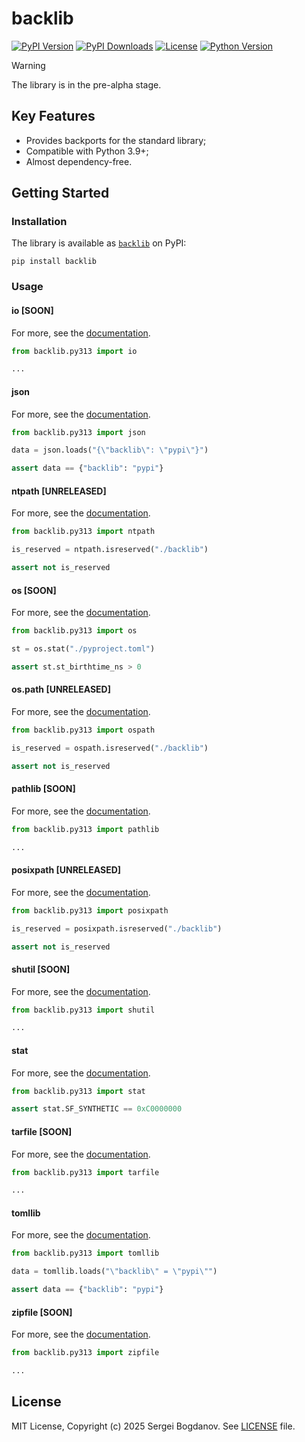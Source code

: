 # backlib

[![PyPI Version][shields/pypi/version]][pypi/homepage]
[![PyPI Downloads][shields/pypi/downloads]][pypi/homepage]
[![License][shields/pypi/license]][github/license]
[![Python Version][shields/python/version]][pypi/homepage]

> [!WARNING]
> The library is in the pre-alpha stage.

## Key Features

* Provides backports for the standard library;
* Compatible with Python 3.9+;
* Almost dependency-free.

## Getting Started

### Installation

The library is available as [`backlib`][pypi/homepage] on PyPI:

```shell
pip install backlib
```

### Usage

#### io [SOON]

For more, see the [documentation][github/docs/io].

```python
from backlib.py313 import io

...
```

#### json

For more, see the [documentation][github/docs/json].

```python
from backlib.py313 import json

data = json.loads("{\"backlib\": \"pypi\"}")

assert data == {"backlib": "pypi"}
```

#### ntpath [UNRELEASED]

For more, see the [documentation][github/docs/ntpath].

```python
from backlib.py313 import ntpath

is_reserved = ntpath.isreserved("./backlib")

assert not is_reserved
```

#### os [SOON]

For more, see the [documentation][github/docs/os].

```python
from backlib.py313 import os

st = os.stat("./pyproject.toml")

assert st.st_birthtime_ns > 0
```

#### os.path [UNRELEASED]

For more, see the [documentation][github/docs/os.path].

```python
from backlib.py313 import ospath

is_reserved = ospath.isreserved("./backlib")

assert not is_reserved
```

#### pathlib [SOON]

For more, see the [documentation][github/docs/pathlib].

```python
from backlib.py313 import pathlib

...
```

#### posixpath [UNRELEASED]

For more, see the [documentation][github/docs/posixpath].

```python
from backlib.py313 import posixpath

is_reserved = posixpath.isreserved("./backlib")

assert not is_reserved
```

#### shutil [SOON]

For more, see the [documentation][github/docs/shutil].

```python
from backlib.py313 import shutil

...
```

#### stat

For more, see the [documentation][github/docs/stat].

```python
from backlib.py313 import stat

assert stat.SF_SYNTHETIC == 0xC0000000
```

#### tarfile [SOON]

For more, see the [documentation][github/docs/tarfile].

```python
from backlib.py313 import tarfile

...
```

#### tomllib

For more, see the [documentation][github/docs/tomllib].

```python
from backlib.py313 import tomllib

data = tomllib.loads("\"backlib\" = \"pypi\"")

assert data == {"backlib": "pypi"}
```

#### zipfile [SOON]

For more, see the [documentation][github/docs/zipfile].

```python
from backlib.py313 import zipfile

...
```

## License

MIT License, Copyright (c) 2025 Sergei Bogdanov. See [LICENSE][github/license] file.

<!-- --- --- --- --- --- --- --- --- --- --- --- --- --- --- --- --- --- --- --- --- --- --- --- --- --- --- --- --- -->

[github/docs/io]: https://github.com/syubogdanov/backlib/tree/main/docs/io.md
[github/docs/json]: https://github.com/syubogdanov/backlib/tree/main/docs/json.md
[github/docs/ntpath]: https://github.com/syubogdanov/backlib/tree/main/docs/ntpath.md
[github/docs/os]: https://github.com/syubogdanov/backlib/tree/main/docs/os.md
[github/docs/os.path]: https://github.com/syubogdanov/backlib/tree/main/docs/os.path.md
[github/docs/pathlib]: https://github.com/syubogdanov/backlib/tree/main/docs/pathlib.md
[github/docs/posixpath]: https://github.com/syubogdanov/backlib/tree/main/docs/posixpath.md
[github/docs/shutil]: https://github.com/syubogdanov/backlib/tree/main/docs/shutil.md
[github/docs/stat]: https://github.com/syubogdanov/backlib/tree/main/docs/stat.md
[github/docs/tarfile]: https://github.com/syubogdanov/backlib/tree/main/docs/tarfile.md
[github/docs/tomllib]: https://github.com/syubogdanov/backlib/tree/main/docs/tomllib.md
[github/docs/zipfile]: https://github.com/syubogdanov/backlib/tree/main/docs/zipfile.md
[github/license]: https://github.com/syubogdanov/backlib/tree/main/LICENSE

[pypi/homepage]: https://pypi.org/project/backlib/

[shields/pypi/downloads]: https://img.shields.io/pypi/dm/backlib.svg?color=green
[shields/pypi/license]: https://img.shields.io/pypi/l/backlib.svg?color=green
[shields/pypi/version]: https://img.shields.io/pypi/v/backlib.svg?color=green
[shields/python/version]: https://img.shields.io/pypi/pyversions/backlib.svg?color=green
